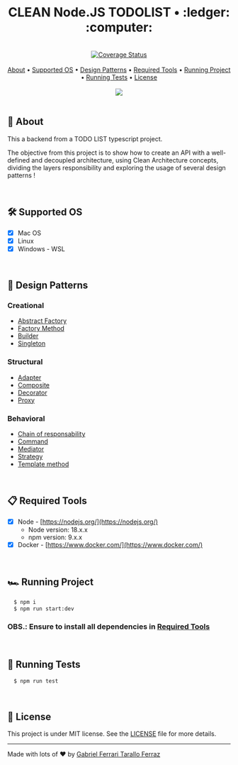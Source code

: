 <div align="center">
	<h1>CLEAN Node.JS TODOLIST • :ledger: :computer:</h1>
</div>

<br/>

<div align="center">
	<a href='https://coveralls.io/github/gftf2011/clean-todolist?branch=main'><img src='https://coveralls.io/repos/github/gftf2011/clean-todolist/badge.svg?branch=main' alt='Coverage Status' /></a>
</div>

<br/>

<div align="center">
  <a href="#page_facing_up-about">About</a> •
  <a href="#hammer_and_wrench-supported-os">Supported OS</a> • 
  <a href="#large_blue_diamond-design-patterns">Design Patterns</a> •
  <a href="#clipboard-required-tools">Required Tools</a> •
  <a href="#racing_car-running-project">Running Project</a> •
  <a href="#test_tube-running-tests">Running Tests</a> •
  <a href="#memo-license">License</a>
</div>

<br/>

<div align="center">
  <img src="https://github.com/gftf2011/clean-todolist/blob/main/.github/images/background.png" />
</div>

<br/>

## :page_facing_up: About

This a backend from a TODO LIST typescript project.

The objective from this project is to show how to create an API with a well-defined and decoupled architecture, using Clean Architecture concepts, dividing the layers responsibility and exploring the usage of several design patterns !

<br/>

## :hammer_and_wrench: Supported OS

- [x] Mac OS
- [x] Linux
- [x] Windows - WSL 

<br/>

## :large_blue_diamond: Design Patterns

### Creational

- [Abstract Factory](https://refactoring.guru/design-patterns/abstract-factory)
- [Factory Method](https://refactoring.guru/design-patterns/factory-method)
- [Builder](https://refactoring.guru/design-patterns/builder)
- [Singleton](https://refactoring.guru/design-patterns/singleton)


### Structural

- [Adapter](https://refactoring.guru/design-patterns/adapter)
- [Composite](https://refactoring.guru/design-patterns/composite)
- [Decorator](https://refactoring.guru/design-patterns/decorator)
- [Proxy](https://refactoring.guru/design-patterns/proxy)

### Behavioral

- [Chain of responsability](https://refactoring.guru/design-patterns/chain-of-responsibility)
- [Command](https://refactoring.guru/design-patterns/command)
- [Mediator](https://refactoring.guru/design-patterns/mediator)
- [Strategy](https://refactoring.guru/design-patterns/strategy)
- [Template method](https://refactoring.guru/design-patterns/template-method)

<br/>

## :clipboard: Required Tools

- [x] Node - [https://nodejs.org/](https://nodejs.org/)
  - Node version: 18.x.x
  - npm version: 9.x.x
- [x] Docker - [https://www.docker.com/](https://www.docker.com/)

<br/>

## :racing_car: Running Project
```sh
  $ npm i
  $ npm run start:dev
```

### OBS.: Ensure to install all dependencies in <a href="#clipboard-required-tools">Required Tools</a>

<br/>

## :test_tube: Running Tests
```sh
  $ npm run test
```

<br/>

## :memo: License

This project is under MIT license. See the [LICENSE](https://github.com/gftf2011/clean-node-todolist/blob/main/LICENSE) file for more details.

---

Made with lots of :heart: by [Gabriel Ferrari Tarallo Ferraz](https://www.linkedin.com/in/gabriel-ferrari-tarallo-ferraz/)
